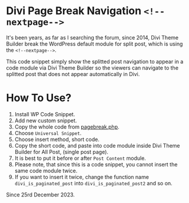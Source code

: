 # Divi Page Break Navigation `<!--nextpage-->`
It's been years, as far as I searching the forum, since 2014, Divi Theme Builder break the WordPress default module for split post, which is using the `<!--nextpage-->`.

This code snippet simply show the splitted post navigation to appear in a code module via Divi Theme Builder so the viewers can navigate to the splitted post that does not appear automatically in Divi.

# How To Use?
1. Install WP Code Snippet.
2. Add new custom snippet.
4. Copy the whole code from [pagebreak.php](/Divi%20Page%20Break/pagebreak.php).
4. Choose `Universal Snippet`.
5. Choose insert method, short code.
6. Copy the short code, and paste into code module inside Divi Theme Builder for All Post, (single post page).
7. It is best to put it before or after `Post Content` module.
8. Please note, that since this is a code snippet, you cannot insert the same code module twice.
9. If you want to insert it twice, change the function name `divi_is_paginated_post` into `divi_is_paginated_post2` and so on.

Since 25rd December 2023.